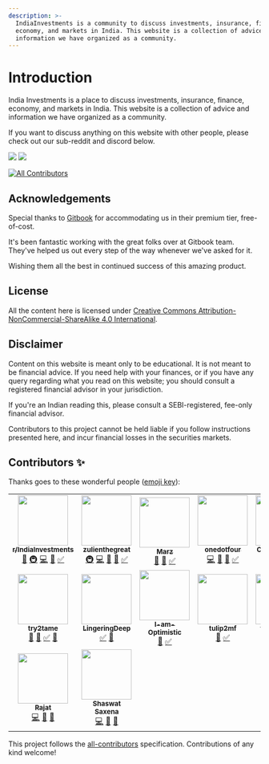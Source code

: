 ```yaml
---
description: >-
  IndiaInvestments is a community to discuss investments, insurance, finance,
  economy, and markets in India. This website is a collection of advice and
  information we have organized as a community.
---
```


# Introduction

India Investments is a place to discuss investments, insurance, finance, economy, and markets in India. This website is a collection of advice and information we have organized as a community.

If you want to discuss anything on this website with other people, please check out our sub-reddit and discord below.

[![](https://img.shields.io/reddit/subreddit-subscribers/indiainvestments?style=social)](https://reddit.com/r/indiainvestments) [![](https://img.shields.io/discord/546638391127572500)](https://discord.gg/hqBNg4u)

<!-- ALL-CONTRIBUTORS-BADGE:START - Do not remove or modify this section -->
[![All Contributors](https://img.shields.io/badge/all_contributors-16-orange.svg?style=flat-square)](#contributors-)
<!-- ALL-CONTRIBUTORS-BADGE:END -->

## Acknowledgements

Special thanks to [Gitbook](https://www.gitbook.com/) for accommodating us in their premium tier, free-of-cost.  
  
It's been fantastic working with the great folks over at Gitbook team. They've helped us out every step of the way whenever we've asked for it.   
  
Wishing them all the best in continued success of this amazing product.

## License

All the content here is licensed under [Creative Commons Attribution-NonCommercial-ShareAlike 4.0 International](https://creativecommons.org/licenses/by/4.0/).

## Disclaimer

Content on this website is meant only to be educational. It is not meant to be financial advice. If you need help with your finances, or if you have any query regarding what you read on this website; you should consult a registered financial advisor in your jurisdiction.  
  
If you're an Indian reading this, please consult a SEBI-registered, fee-only financial advisor.  
  
Contributors to this project cannot be held liable if you follow instructions presented here, and incur financial losses in the securities markets.  





## Contributors ✨

Thanks goes to these wonderful people ([emoji key](https://allcontributors.org/docs/en/emoji-key)):

<!-- ALL-CONTRIBUTORS-LIST:START - Do not remove or modify this section -->
<!-- prettier-ignore-start -->
<!-- markdownlint-disable -->
<table>
  <tr>
    <td align="center"><a href="https://reddit.com/r/IndiaInvestments"><img src="https://avatars.githubusercontent.com/u/36945608?v=4?s=100" width="100px;" alt=""/><br /><sub><b>r/IndiaInvestments</b></sub></a><br /><a href="https://github.com/indiainvestments/content/commits?author=indiainvestments" title="Documentation">📖</a> <a href="#infra-indiainvestments" title="Infrastructure (Hosting, Build-Tools, etc)">🚇</a> <a href="https://github.com/indiainvestments/content/commits?author=indiainvestments" title="Code">💻</a> <a href="https://github.com/indiainvestments/content/pulls?q=is%3Apr+reviewed-by%3Aindiainvestments" title="Reviewed Pull Requests">👀</a> <a href="#tutorial-indiainvestments" title="Tutorials">✅</a></td>
    <td align="center"><a href="https://github.com/zulienthegreat"><img src="https://avatars.githubusercontent.com/u/78473984?v=4?s=100" width="100px;" alt=""/><br /><sub><b>zulienthegreat</b></sub></a><br /><a href="#infra-zulienthegreat" title="Infrastructure (Hosting, Build-Tools, etc)">🚇</a> <a href="https://github.com/indiainvestments/content/commits?author=zulienthegreat" title="Code">💻</a> <a href="https://github.com/indiainvestments/content/commits?author=zulienthegreat" title="Documentation">📖</a> <a href="https://github.com/indiainvestments/content/pulls?q=is%3Apr+reviewed-by%3Azulienthegreat" title="Reviewed Pull Requests">👀</a> <a href="#tutorial-zulienthegreat" title="Tutorials">✅</a></td>
    <td align="center"><a href="https://github.com/Itsmarzil"><img src="https://avatars.githubusercontent.com/u/78316021?v=4?s=100" width="100px;" alt=""/><br /><sub><b>Marz</b></sub></a><br /><a href="https://github.com/indiainvestments/content/commits?author=Itsmarzil" title="Documentation">📖</a> <a href="https://github.com/indiainvestments/content/pulls?q=is%3Apr+reviewed-by%3AItsmarzil" title="Reviewed Pull Requests">👀</a> <a href="#tutorial-Itsmarzil" title="Tutorials">✅</a></td>
    <td align="center"><a href="https://github.com/onedotfour"><img src="https://avatars.githubusercontent.com/u/78316140?v=4?s=100" width="100px;" alt=""/><br /><sub><b>onedotfour</b></sub></a><br /><a href="https://github.com/indiainvestments/content/commits?author=onedotfour" title="Code">💻</a> <a href="https://github.com/indiainvestments/content/commits?author=onedotfour" title="Documentation">📖</a> <a href="https://github.com/indiainvestments/content/pulls?q=is%3Apr+reviewed-by%3Aonedotfour" title="Reviewed Pull Requests">👀</a> <a href="#tutorial-onedotfour" title="Tutorials">✅</a></td>
    <td align="center"><a href="https://github.com/Cephalopterus"><img src="https://avatars.githubusercontent.com/u/66165136?v=4?s=100" width="100px;" alt=""/><br /><sub><b>Cephalopterus</b></sub></a><br /><a href="https://github.com/indiainvestments/content/commits?author=Cephalopterus" title="Code">💻</a> <a href="https://github.com/indiainvestments/content/commits?author=Cephalopterus" title="Documentation">📖</a> <a href="https://github.com/indiainvestments/content/pulls?q=is%3Apr+reviewed-by%3ACephalopterus" title="Reviewed Pull Requests">👀</a> <a href="#tutorial-Cephalopterus" title="Tutorials">✅</a></td>
    <td align="center"><a href="https://github.com/crimelabs786"><img src="https://avatars.githubusercontent.com/u/56079307?v=4?s=100" width="100px;" alt=""/><br /><sub><b>crimelabs786</b></sub></a><br /><a href="#infra-crimelabs786" title="Infrastructure (Hosting, Build-Tools, etc)">🚇</a> <a href="https://github.com/indiainvestments/content/commits?author=crimelabs786" title="Code">💻</a> <a href="https://github.com/indiainvestments/content/commits?author=crimelabs786" title="Documentation">📖</a> <a href="https://github.com/indiainvestments/content/pulls?q=is%3Apr+reviewed-by%3Acrimelabs786" title="Reviewed Pull Requests">👀</a> <a href="#tutorial-crimelabs786" title="Tutorials">✅</a> <a href="#question-crimelabs786" title="Answering Questions">💬</a></td>
    <td align="center"><a href="https://github.com/reo-sam"><img src="https://avatars.githubusercontent.com/u/36949552?v=4?s=100" width="100px;" alt=""/><br /><sub><b>reo-sam</b></sub></a><br /><a href="https://github.com/indiainvestments/content/commits?author=reo-sam" title="Code">💻</a> <a href="https://github.com/indiainvestments/content/commits?author=reo-sam" title="Documentation">📖</a> <a href="https://github.com/indiainvestments/content/pulls?q=is%3Apr+reviewed-by%3Areo-sam" title="Reviewed Pull Requests">👀</a> <a href="#tutorial-reo-sam" title="Tutorials">✅</a> <a href="#question-reo-sam" title="Answering Questions">💬</a></td>
  </tr>
  <tr>
    <td align="center"><a href="https://github.com/try2tame"><img src="https://avatars.githubusercontent.com/u/78716242?v=4?s=100" width="100px;" alt=""/><br /><sub><b>try2tame</b></sub></a><br /><a href="https://github.com/indiainvestments/content/commits?author=try2tame" title="Documentation">📖</a> <a href="https://github.com/indiainvestments/content/pulls?q=is%3Apr+reviewed-by%3Atry2tame" title="Reviewed Pull Requests">👀</a> <a href="#tutorial-try2tame" title="Tutorials">✅</a> <a href="#question-try2tame" title="Answering Questions">💬</a></td>
    <td align="center"><a href="https://github.com/LingeringDeep"><img src="https://avatars.githubusercontent.com/u/78742827?v=4?s=100" width="100px;" alt=""/><br /><sub><b>LingeringDeep</b></sub></a><br /><a href="#tutorial-LingeringDeep" title="Tutorials">✅</a> <a href="#question-LingeringDeep" title="Answering Questions">💬</a></td>
    <td align="center"><a href="https://github.com/I-am-Optimistic"><img src="https://avatars.githubusercontent.com/u/67626554?v=4?s=100" width="100px;" alt=""/><br /><sub><b>I-am-Optimistic</b></sub></a><br /><a href="https://github.com/indiainvestments/content/commits?author=I-am-Optimistic" title="Documentation">📖</a> <a href="#tutorial-I-am-Optimistic" title="Tutorials">✅</a></td>
    <td align="center"><a href="https://github.com/Tulip2MF"><img src="https://avatars.githubusercontent.com/u/78700380?v=4?s=100" width="100px;" alt=""/><br /><sub><b>tulip2mf</b></sub></a><br /><a href="https://github.com/indiainvestments/content/commits?author=tulip2mf" title="Documentation">📖</a> <a href="#tutorial-tulip2mf" title="Tutorials">✅</a></td>
    <td align="center"><a href="https://github.com/villageindian"><img src="https://avatars.githubusercontent.com/u/78730706?v=4?s=100" width="100px;" alt=""/><br /><sub><b>villageindian</b></sub></a><br /><a href="https://github.com/indiainvestments/content/commits?author=villageindian" title="Documentation">📖</a> <a href="#tutorial-villageindian" title="Tutorials">✅</a> <a href="https://github.com/indiainvestments/content/pulls?q=is%3Apr+reviewed-by%3Avillageindian" title="Reviewed Pull Requests">👀</a> <a href="#question-villageindian" title="Answering Questions">💬</a></td>
    <td align="center"><a href="https://github.com/namasteOriginally"><img src="https://avatars.githubusercontent.com/u/78691162?v=4?s=100" width="100px;" alt=""/><br /><sub><b>namasteOriginally</b></sub></a><br /><a href="https://github.com/indiainvestments/content/commits?author=namasteOriginally" title="Code">💻</a> <a href="#tutorial-namasteOriginally" title="Tutorials">✅</a> <a href="https://github.com/indiainvestments/content/pulls?q=is%3Apr+reviewed-by%3AnamasteOriginally" title="Reviewed Pull Requests">👀</a> <a href="#question-namasteOriginally" title="Answering Questions">💬</a></td>
    <td align="center"><a href="https://github.com/shryzel"><img src="https://avatars.githubusercontent.com/u/49168010?v=4?s=100" width="100px;" alt=""/><br /><sub><b>shryzel</b></sub></a><br /><a href="https://github.com/indiainvestments/content/commits?author=shryzel" title="Documentation">📖</a> <a href="#tutorial-shryzel" title="Tutorials">✅</a> <a href="https://github.com/indiainvestments/content/pulls?q=is%3Apr+reviewed-by%3Ashryzel" title="Reviewed Pull Requests">👀</a></td>
  </tr>
  <tr>
    <td align="center"><a href="https://github.com/rajatdhoot123"><img src="https://avatars.githubusercontent.com/u/18528826?v=4?s=100" width="100px;" alt=""/><br /><sub><b>Rajat</b></sub></a><br /><a href="https://github.com/indiainvestments/content/commits?author=rajatdhoot123" title="Code">💻</a> <a href="https://github.com/indiainvestments/content/pulls?q=is%3Apr+reviewed-by%3Arajatdhoot123" title="Reviewed Pull Requests">👀</a> <a href="#question-rajatdhoot123" title="Answering Questions">💬</a></td>
    <td align="center"><a href="https://infilimits.com"><img src="https://avatars.githubusercontent.com/u/12628996?v=4?s=100" width="100px;" alt=""/><br /><sub><b>Shaswat Saxena</b></sub></a><br /><a href="https://github.com/indiainvestments/content/commits?author=shaswatsaxena" title="Code">💻</a> <a href="https://github.com/indiainvestments/content/pulls?q=is%3Apr+reviewed-by%3Ashaswatsaxena" title="Reviewed Pull Requests">👀</a> <a href="#question-shaswatsaxena" title="Answering Questions">💬</a></td>
  </tr>
</table>

<!-- markdownlint-restore -->
<!-- prettier-ignore-end -->

<!-- ALL-CONTRIBUTORS-LIST:END -->

This project follows the [all-contributors](https://github.com/all-contributors/all-contributors) specification. Contributions of any kind welcome!
